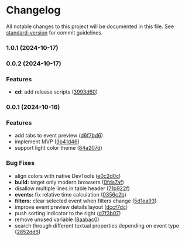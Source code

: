 # Changelog

All notable changes to this project will be documented in this file. See [standard-version](https://github.com/conventional-changelog/standard-version) for commit guidelines.

### 1.0.1 (2024-10-17)

### 0.0.2 (2024-10-17)


### Features

* **cd:** add release scripts ([3993d60](https://github.com/erykpiast/datadog-viewer/commit/3993d6096b2289944bfad8ed702b984abfdee56e))

### 0.0.1 (2024-10-16)

### Features

* add tabs to event preview ([d6f7bd6](https://github-personal/erykpiast/datadog-viewer/commit/d6f7bd61dc13bd67abf01a03f8ed4d75dbe92382))
* implement MVP ([3b41d46](https://github-personal/erykpiast/datadog-viewer/commit/3b41d46906612f95c2fb83687dee1e215ff6faed))
* support light color theme ([84a207d](https://github-personal/erykpiast/datadog-viewer/commit/84a207dfef4d34b67189ce8f3b3fec1eccbec859))

### Bug Fixes

* align colors with native DevTools ([e0c2d0c](https://github-personal/erykpiast/datadog-viewer/commit/e0c2d0c0a3d1016eaa5157253cfb3abc0ca9dabd))
* **build:** target only modern browsers ([0fda7af](https://github-personal/erykpiast/datadog-viewer/commit/0fda7af814cc97101400e9365925539210e27600))
* disallow multiple lines in table header ([71b922f](https://github-personal/erykpiast/datadog-viewer/commit/71b922f8f2362d79f099b83f149460125734a546))
* **events:** fix relative time calculation ([0356c2b](https://github-personal/erykpiast/datadog-viewer/commit/0356c2b821de7343fde53c2e007a0108801e3465))
* **filters:** clear selected event when filters change ([5d1ea93](https://github-personal/erykpiast/datadog-viewer/commit/5d1ea93c4410a96bc533240c3b47e9f09d5a56be))
* improve event preview details layout ([dccf7dc](https://github-personal/erykpiast/datadog-viewer/commit/dccf7dc8825974f4cd5cd8e35d7cf51f678b1fbf))
* push sorting indicator to the right ([d7f3b07](https://github-personal/erykpiast/datadog-viewer/commit/d7f3b07835a5bfafd532e2693adfde8b85e3f4be))
* remove unused variable ([8aabac0](https://github-personal/erykpiast/datadog-viewer/commit/8aabac064a468edd4dd1e545c468634d8449067f))
* search through different textual properties depending on event type ([2852dd6](https://github-personal/erykpiast/datadog-viewer/commit/2852dd6b6e8c9242e6fac944cb35755cc0e7419e))
